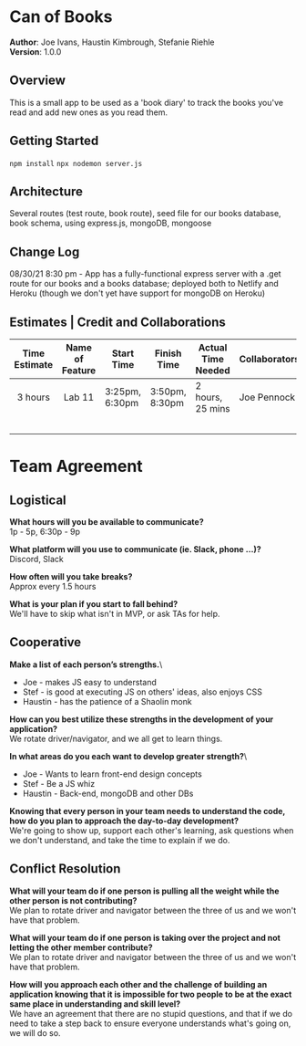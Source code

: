 # Can of Books
**Author**: Joe Ivans, Haustin Kimbrough, Stefanie Riehle\
**Version**: 1.0.0

## Overview
This is a small app to be used as a 'book diary' to track the books you've read and add new ones as you read them.

## Getting Started
`npm install` `npx nodemon server.js`

## Architecture
Several routes (test route, book route), seed file for our books database, book schema, using express.js, mongoDB, mongoose

## Change Log
08/30/21 8:30 pm - App has a fully-functional express server with a .get route for our books and a books database; deployed both to Netlify and Heroku (though we don't yet have support for mongoDB on Heroku)

## Estimates | Credit and Collaborations

| Time Estimate | Name of Feature    | Start Time | Finish Time | Actual Time Needed | Collaborators |
|:-------------:|:------------------:|------------|-------------|--------------------|---------------|
|  3 hours     | Lab 11             | 3:25pm, 6:30pm  |  3:50pm, 8:30pm| 2 hours, 25 mins | Joe Pennock  |
|               |                    |            |             |                    |               |
|               |                    |            |             |                    |               |
|               |                    |            |             |                    |               |
|               |                    |            |             |                    |               |
|               |                    |            |             |                    |               |

# Team Agreement
## Logistical
**What hours will you be available to communicate?**\
1p - 5p, 6:30p - 9p

**What platform will you use to communicate (ie. Slack, phone …)?**\
Discord, Slack

**How often will you take breaks?**\
Approx every 1.5 hours

**What is your plan if you start to fall behind?**\
We'll have to skip what isn't in MVP, or ask TAs for help.

## Cooperative
**Make a list of each person’s strengths.**\
- Joe - makes JS easy to understand
- Stef - is good at executing JS on others' ideas, also enjoys CSS
- Haustin - has the patience of a Shaolin monk

**How can you best utilize these strengths in the development of your application?**\
We rotate driver/navigator, and we all get to learn things.

**In what areas do you each want to develop greater strength?**\
- Joe - Wants to learn front-end design concepts
- Stef - Be a JS whiz
- Haustin - Back-end, mongoDB and other DBs

**Knowing that every person in your team needs to understand the code, how do you plan to approach the day-to-day development?**\
We're going to show up, support each other's learning, ask questions when we don't understand, and take the time to explain if we do.

## Conflict Resolution
**What will your team do if one person is pulling all the weight while the other person is not contributing?**\
We plan to rotate driver and navigator between the three of us and we won't have that problem.

**What will your team do if one person is taking over the project and not letting the other member contribute?**\
We plan to rotate driver and navigator between the three of us and we won't have that problem.

**How will you approach each other and the challenge of building an application knowing that it is impossible for two people to be at the exact same place in understanding and skill level?**\
We have an agreement that there are no stupid questions, and that if we do need to take a step back to ensure everyone understands what's going on, we will do so.
